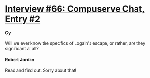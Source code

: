 # [Interview #66: Compuserve Chat, Entry #2](https://www.theoryland.com/intvmain.php?i=66#2)

#### Cy

Will we ever know the specifics of Logain's escape, or rather, are they significant at all?

#### Robert Jordan

Read and find out. Sorry about that!

